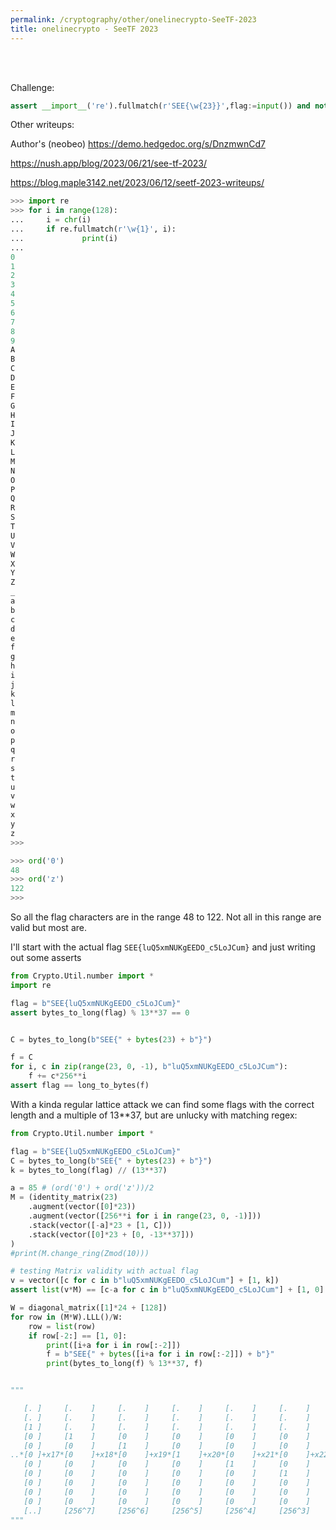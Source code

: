 ```yaml
---
permalink: /cryptography/other/onelinecrypto-SeeTF-2023
title: onelinecrypto - SeeTF 2023
---
```


<br>
<br>

Challenge:

```python
assert __import__('re').fullmatch(r'SEE{\w{23}}',flag:=input()) and not int.from_bytes(flag.encode(),'big')%13**37
```

Other writeups:


Author's (neobeo) <https://demo.hedgedoc.org/s/DnzmwnCd7>

<https://nush.app/blog/2023/06/21/see-tf-2023/>

<https://blog.maple3142.net/2023/06/12/seetf-2023-writeups/>

```python
>>> import re
>>> for i in range(128):
...     i = chr(i)
...     if re.fullmatch(r'\w{1}', i):
...             print(i)
... 
0
1
2
3
4
5
6
7
8
9
A
B
C
D
E
F
G
H
I
J
K
L
M
N
O
P
Q
R
S
T
U
V
W
X
Y
Z
_
a
b
c
d
e
f
g
h
i
j
k
l
m
n
o
p
q
r
s
t
u
v
w
x
y
z
>>>
```

```python
>>> ord('0')
48
>>> ord('z')
122
>>> 
```

So all the flag characters are in the range 48 to 122. Not all in this range are valid but most are.


I'll start with the actual flag  `SEE{luQ5xmNUKgEEDO_c5LoJCum}` and just writing out some asserts

```python
from Crypto.Util.number import *
import re

flag = b"SEE{luQ5xmNUKgEEDO_c5LoJCum}"
assert bytes_to_long(flag) % 13**37 == 0


C = bytes_to_long(b"SEE{" + bytes(23) + b"}")

f = C
for i, c in zip(range(23, 0, -1), b"luQ5xmNUKgEEDO_c5LoJCum"):
    f += c*256**i
assert flag == long_to_bytes(f) 
```


With a kinda regular lattice attack we can find some flags with the correct length and a multiple of 13**37, but are unlucky with matching regex:


```python
from Crypto.Util.number import *

flag = b"SEE{luQ5xmNUKgEEDO_c5LoJCum}"
C = bytes_to_long(b"SEE{" + bytes(23) + b"}")
k = bytes_to_long(flag) // (13**37)

a = 85 # (ord('0') + ord('z'))/2
M = (identity_matrix(23)
    .augment(vector([0]*23))
    .augment(vector([256**i for i in range(23, 0, -1)]))
    .stack(vector([-a]*23 + [1, C]))
    .stack(vector([0]*23 + [0, -13**37]))
)
#print(M.change_ring(Zmod(10)))

# testing Matrix validity with actual flag
v = vector([c for c in b"luQ5xmNUKgEEDO_c5LoJCum"] + [1, k])
assert list(v*M) == [c-a for c in b"luQ5xmNUKgEEDO_c5LoJCum"] + [1, 0]

W = diagonal_matrix([1]*24 + [128])
for row in (M*W).LLL()/W:
    row = list(row)
    if row[-2:] == [1, 0]:
        print([i+a for i in row[:-2]])
        f = b"SEE{" + bytes([i+a for i in row[:-2]]) + b"}"
        print(bytes_to_long(f) % 13**37, f)


"""

   [. ]     [.    ]     [.    ]     [.    ]     [.    ]     [.    ]     [.    ]     [.    ]   [.  ]   [. ]   [x0-a ]
   [. ]     [.    ]     [.    ]     [.    ]     [.    ]     [.    ]     [.    ]     [.    ]   [.  ]   [. ]   [..   ]
   [1 ]     [.    ]     [.    ]     [.    ]     [.    ]     [.    ]     [.    ]     [.    ]   [.  ]   [. ]   [..   ]
   [0 ]     [1    ]     [0    ]     [0    ]     [0    ]     [0    ]     [0    ]     [0    ]   [-a ]   [0 ]   [x17-a] 
   [0 ]     [0    ]     [1    ]     [0    ]     [0    ]     [0    ]     [0    ]     [0    ]   [-a ]   [0 ]   [x18-a] 
..*[0 ]+x17*[0    ]+x18*[0    ]+x19*[1    ]+x20*[0    ]+x21*[0    ]+x22*[0    ]+x23*[0    ]+1*[-a ]+k*[0 ] = [x19-a] 
   [0 ]     [0    ]     [0    ]     [0    ]     [1    ]     [0    ]     [0    ]     [0    ]   [-a ]   [0 ]   [x20-a] 
   [0 ]     [0    ]     [0    ]     [0    ]     [0    ]     [1    ]     [0    ]     [0    ]   [-a ]   [0 ]   [x21-a]
   [0 ]     [0    ]     [0    ]     [0    ]     [0    ]     [0    ]     [1    ]     [0    ]   [-a ]   [0 ]   [x22-a] 
   [0 ]     [0    ]     [0    ]     [0    ]     [0    ]     [0    ]     [0    ]     [1    ]   [-a ]   [0 ]   [x23-a] 
   [0 ]     [0    ]     [0    ]     [0    ]     [0    ]     [0    ]     [0    ]     [0    ]   [1  ]   [0 ]   [1    ]
   [..]     [256^7]     [256^6]     [256^5]     [256^4]     [256^3]     [256^2]     [256^1]   [C  ]   [-M]   [0    ]
"""
```
